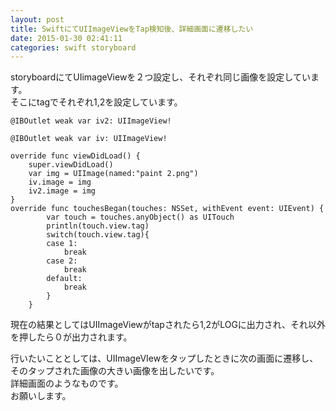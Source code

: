 ```yaml
---
layout: post
title: SwiftにてUIImageViewをTap検知後、詳細画面に遷移したい
date: 2015-01-30 02:41:11
categories: swift storyboard
---
```

<!-- {% raw %} -->
<p>storyboardにてUIimageViewを２つ設定し、それぞれ同じ画像を設定しています。<br>
そこにtagでそれぞれ1,2を設定しています。</p>

<pre><code>@IBOutlet weak var iv2: UIImageView!

@IBOutlet weak var iv: UIImageView!

override func viewDidLoad() {
    super.viewDidLoad()
    var img = UIImage(named:"paint 2.png")
    iv.image = img
    iv2.image = img
}
override func touchesBegan(touches: NSSet, withEvent event: UIEvent) {
        var touch = touches.anyObject() as UITouch
        println(touch.view.tag)
        switch(touch.view.tag){
        case 1:
            break
        case 2:
            break
        default:
            break
        }
    }
</code></pre>

<p>現在の結果としてはUIImageViewがtapされたら1,2がLOGに出力され、それ以外を押したら０が出力されます。</p>

<p>行いたいこととしては、UIImageVIewをタップしたときに次の画面に遷移し、そのタップされた画像の大きい画像を出したいです。<br>
詳細画面のようなものです。<br>
お願いします。</p>
<!-- {% endraw %} -->
